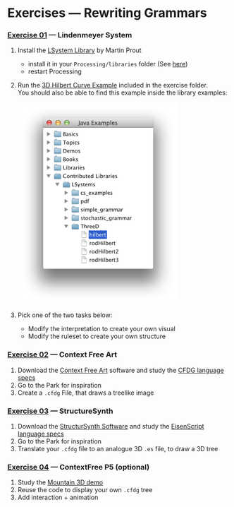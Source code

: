 Exercises — Rewriting Grammars
==============================

### [Exercise 01][] — Lindenmeyer System

1. Install the [LSystem Library][Link11] by Martin Prout
   * install it in your `Processing/libraries` folder (See [here][Link12])
   * restart Processing
2. Run the [3D Hilbert Curve Example][Exercise 01] included in the exercise folder.  
   You should also be able to find this example inside the library examples:
   
   ![](lsystem-library-examples.png)
   
3. Pick one of the two tasks below:
   * Modify the interpretation to create your own visual  
   * Modify the ruleset to create your own structure

### [Exercise 02][] — Context Free Art

1. Download the [Context Free Art][Link21] software and study the [CFDG language specs][Link22]
2. Go to the Park for inspiration
3. Create a `.cfdg` File, that draws a treelike image

### [Exercise 03][] — StructureSynth

1. Download the [StructurSynth Software][Link31] and study the [EisenScript language specs][Link32]
2. Go to the Park for inspiration
3. Translate your `.cfdg` file to an analogue 3D `.es` file, to draw a 3D tree

### [Exercise 04][] — ContextFree P5 (optional)

1. Study the [Mountain 3D demo][Link41]
2. Reuse the code to display your own `.cfdg` tree
3. Add interaction + animation

[Exercise 01]:coding_gestalt__exercise_04_01__lsystem
[Exercise 02]:coding_gestalt__exercise_04_02__contextfreeart
[Exercise 03]:coding_gestalt__exercise_04_03__structuresynth
[Exercise 04]:coding_gestalt__exercise_04_04__contextfree_p5


[Link11]:https://kenai.com/projects/l-system-utilities/downloads
[Link12]:http://wiki.processing.org/w/How_to_Install_a_Contributed_Library

[Link21]:http://www.contextfreeart.org/
[Link22]:http://glyphic.s3.amazonaws.com/cfa/download/CF%20nutshell%20A4.pdf

[Link31]:http://structuresynth.sourceforge.net/
[Link32]:http://structuresynth.sourceforge.net/reference.php

[Link41]:../demo/mountain_3d/